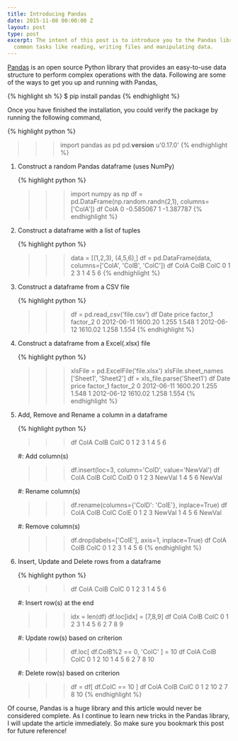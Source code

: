 ```yaml
---
title: Introducing Pandas
date: 2015-11-08 00:00:00 Z
layout: post
type: post
excerpt: The intent of this post is to introduce you to the Pandas library by performing
  common tasks like reading, writing files and manipulating data.
---
```


[Pandas](http://pandas.pydata.org/) is an open source Python library that provides
an easy-to-use data structure to perform complex operations with the data. Following
are some of the ways to get you up and running with Pandas,

{% highlight sh %}
$ pip install pandas
{% endhighlight %}

<!-- more -->

Once you have finished the installation, you could verify the package by running
the following command,

{% highlight python %}
>>> import pandas as pd
>>> pd.__version__
u'0.17.0'
{% endhighlight %}

1. Construct a random Pandas dataframe (uses NumPy)

   {% highlight python %}
   >>> import numpy as np
   >>> df = pd.DataFrame(np.random.randn(2,1), columns=['ColA'])
   >>> df
         ColA
   0 -0.585067
   1 -1.387787
   {% endhighlight %}

1. Construct a dataframe with a list of tuples

   {% highlight python %}
   >>> data = [(1,2,3), (4,5,6),]
   >>> df = pd.DataFrame(data, columns=['ColA', 'ColB', 'ColC'])
   >>> df
      ColA  ColB  ColC
   0     1     2     3
   1     4     5     6
   {% endhighlight %}

3. Construct a dataframe from a CSV file

   {% highlight python %}
   >>> df = pd.read_csv('file.csv')
   >>> df
            Date    price  factor_1  factor_2
   0  2012-06-11  1600.20     1.255     1.548
   1  2012-06-12  1610.02     1.258     1.554
   {% endhighlight %}

4. Construct a dataframe from a Excel(.xlsx) file

   {% highlight python %}
   >>> xlsFile = pd.ExcelFile('file.xlsx')
   >>> xlsFile.sheet_names
   ['Sheet1', 'Sheet2']
   >>> df = xls_file.parse('Sheet1')
   >>> df
            Date    price  factor_1  factor_2
   0  2012-06-11  1600.20     1.255     1.548
   1  2012-06-12  1610.02     1.258     1.554
   {% endhighlight %}

5. Add, Remove and Rename a column in a dataframe

   {% highlight python %}
   >>> df
      ColA  ColB  ColC
   0     1     2     3
   1     4     5     6

   #: Add column(s)
   >>> df.insert(loc=3, column='ColD', value='NewVal')
   >>> df
      ColA  ColB  ColC    ColD
   0     1     2     3  NewVal
   1     4     5     6  NewVal

   #: Rename column(s)
   >>> df.rename(columns={'ColD': 'ColE'}, inplace=True)
   >>> df
      ColA  ColB  ColC    ColE
   0     1     2     3  NewVal
   1     4     5     6  NewVal

   #: Remove column(s)
   >>> df.drop(labels=['ColE'], axis=1, inplace=True)
   >>> df
      ColA  ColB  ColC
   0     1     2     3
   1     4     5     6
   {% endhighlight %}

6. Insert, Update and Delete rows from a dataframe

   {% highlight python %}
   >>> df
      ColA  ColB  ColC
   0     1     2     3
   1     4     5     6

   #: Insert row(s) at the end
   >>> idx = len(df)
   >>> df.loc[idx] = [7,8,9]
   >>> df
   ColA ColB ColC
   0    1    2    3
   1    4    5    6
   2    7    8    9

   #: Update row(s) based on criterion
   >>> df.loc[  df.ColB%2 == 0,  'ColC'  ] = 10
   >>> df
      ColA  ColB  ColC
   0     1     2    10
   1     4     5     6
   2     7     8    10

   #: Delete row(s) based on criterion
   >>> df = df[  df.ColC == 10  ]
   >>> df
      ColA  ColB  ColC
   0     1     2    10
   2     7     8    10
   {% endhighlight %}

Of course, Pandas is a huge library and this article would never be considered complete.
As I continue to learn new tricks in the Pandas library, I will update the article
immediately. So make sure you bookmark this post for future reference!
